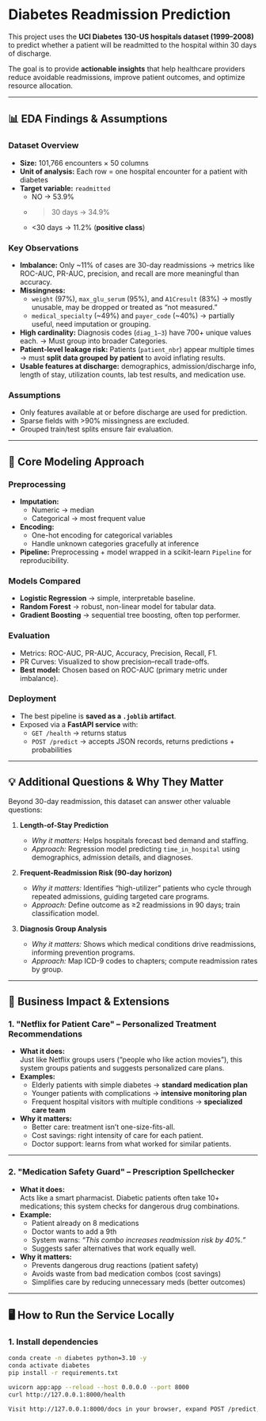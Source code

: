 # Diabetes Readmission Prediction

This project uses the **UCI Diabetes 130-US hospitals dataset (1999–2008)** to predict whether a patient will be readmitted to the hospital within 30 days of discharge.  

The goal is to provide **actionable insights** that help healthcare providers reduce avoidable readmissions, improve patient outcomes, and optimize resource allocation.  

---

## 📊 EDA Findings & Assumptions

### Dataset Overview
- **Size:** 101,766 encounters × 50 columns  
- **Unit of analysis:** Each row = one hospital encounter for a patient with diabetes  
- **Target variable:** `readmitted`  
  - NO → 53.9%  
  - >30 days → 34.9%  
  - <30 days → 11.2% (**positive class**)  

### Key Observations
- **Imbalance:** Only ~11% of cases are 30-day readmissions → metrics like ROC-AUC, PR-AUC, precision, and recall are more meaningful than accuracy.  
- **Missingness:**  
  - `weight` (97%), `max_glu_serum` (95%), and `A1Cresult` (83%) → mostly unusable, may be dropped or treated as “not measured.”  
  - `medical_specialty` (~49%) and `payer_code` (~40%) → partially useful, need imputation or grouping.  
- **High cardinality:** Diagnosis codes (`diag_1–3`) have 700+ unique values each. → Must group into broader Categories.  
- **Patient-level leakage risk:** Patients (`patient_nbr`) appear multiple times → must **split data grouped by patient** to avoid inflating results.  
- **Usable features at discharge:** demographics, admission/discharge info, length of stay, utilization counts, lab test results, and medication use.

### Assumptions
- Only features available at or before discharge are used for prediction.  
- Sparse fields with >90% missingness are excluded.  
- Grouped train/test splits ensure fair evaluation.  

---

## 🤖 Core Modeling Approach

### Preprocessing
- **Imputation:**  
  - Numeric → median  
  - Categorical → most frequent value  
- **Encoding:**  
  - One-hot encoding for categorical variables  
  - Handle unknown categories gracefully at inference  
- **Pipeline:** Preprocessing + model wrapped in a scikit-learn `Pipeline` for reproducibility.  

### Models Compared
- **Logistic Regression** → simple, interpretable baseline.  
- **Random Forest** → robust, non-linear model for tabular data.  
- **Gradient Boosting** → sequential tree boosting, often top performer.  

### Evaluation
- Metrics: ROC-AUC, PR-AUC, Accuracy, Precision, Recall, F1.  
- PR Curves: Visualized to show precision–recall trade-offs.  
- **Best model:** Chosen based on ROC-AUC (primary metric under imbalance).  

### Deployment
- The best pipeline is **saved as a `.joblib` artifact**.  
- Exposed via a **FastAPI service** with:  
  - `GET /health` → returns status  
  - `POST /predict` → accepts JSON records, returns predictions + probabilities  

---

## 💡 Additional Questions & Why They Matter

Beyond 30-day readmission, this dataset can answer other valuable questions:

1. **Length-of-Stay Prediction**  
   - *Why it matters:* Helps hospitals forecast bed demand and staffing.  
   - *Approach:* Regression model predicting `time_in_hospital` using demographics, admission details, and diagnoses.  

2. **Frequent-Readmission Risk (90-day horizon)**  
   - *Why it matters:* Identifies “high-utilizer” patients who cycle through repeated admissions, guiding targeted care programs.  
   - *Approach:* Define outcome as ≥2 readmissions in 90 days; train classification model.  

3. **Diagnosis Group Analysis**  
   - *Why it matters:* Shows which medical conditions drive readmissions, informing prevention programs.  
   - *Approach:* Map ICD-9 codes to chapters; compute readmission rates by group.  

---

## 🏥 Business Impact & Extensions

### 1. "Netflix for Patient Care" – Personalized Treatment Recommendations
- **What it does:**  
  Just like Netflix groups users (“people who like action movies”), this system groups patients and suggests personalized care plans.  
- **Examples:**  
  - Elderly patients with simple diabetes → **standard medication plan**  
  - Younger patients with complications → **intensive monitoring plan**  
  - Frequent hospital visitors with multiple conditions → **specialized care team**  
- **Why it matters:**  
  - Better care: treatment isn’t one-size-fits-all.  
  - Cost savings: right intensity of care for each patient.  
  - Doctor support: learns from what worked for similar patients.

---

### 2. "Medication Safety Guard" – Prescription Spellchecker
- **What it does:**  
  Acts like a smart pharmacist. Diabetic patients often take 10+ medications; this system checks for dangerous drug combinations.  
- **Example:**  
  - Patient already on 8 medications  
  - Doctor wants to add a 9th  
  - System warns: *“This combo increases readmission risk by 40%.”*  
  - Suggests safer alternatives that work equally well.  
- **Why it matters:**  
  - Prevents dangerous drug reactions (patient safety)  
  - Avoids waste from bad medication combos (cost savings)  
  - Simplifies care by reducing unnecessary meds (better outcomes)

---

## 🖥 How to Run the Service Locally

### 1. Install dependencies
```bash
conda create -n diabetes python=3.10 -y
conda activate diabetes
pip install -r requirements.txt

uvicorn app:app --reload --host 0.0.0.0 --port 8000
curl http://127.0.0.1:8000/health

Visit http://127.0.0.1:8000/docs in your browser, expand POST /predict, and try a sample JSON input.
